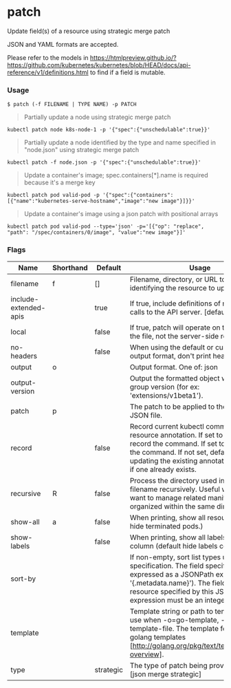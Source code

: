 # patch


Update field(s) of a resource using strategic merge patch

JSON and YAML formats are accepted.

Please refer to the models in https://htmlpreview.github.io/?https://github.com/kubernetes/kubernetes/blob/HEAD/docs/api-reference/v1/definitions.html to find if a field is mutable.

### Usage

`$ patch (-f FILENAME | TYPE NAME) -p PATCH`

> Partially update a node using strategic merge patch

```shell
kubectl patch node k8s-node-1 -p '{"spec":{"unschedulable":true}}'
```

> Partially update a node identified by the type and name specified in "node.json" using strategic merge patch

```shell
kubectl patch -f node.json -p '{"spec":{"unschedulable":true}}'
```

> Update a container's image; spec.containers[*].name is required because it's a merge key

```shell
kubectl patch pod valid-pod -p '{"spec":{"containers":[{"name":"kubernetes-serve-hostname","image":"new image"}]}}'
```

> Update a container's image using a json patch with positional arrays

```shell
kubectl patch pod valid-pod --type='json' -p='[{"op": "replace", "path": "/spec/containers/0/image", "value":"new image"}]'
```


### Flags

Name | Shorthand | Default | Usage
---- | --------- | ------- | ----- 
filename | f | [] | Filename, directory, or URL to files identifying the resource to update 
include-extended-apis |  | true | If true, include definitions of new APIs via calls to the API server. [default true] 
local |  | false | If true, patch will operate on the content of the file, not the server-side resource. 
no-headers |  | false | When using the default or custom-column output format, don't print headers. 
output | o |  | Output format. One of: json|yaml|wide|name|custom-columns=...|custom-columns-file=...|go-template=...|go-template-file=...|jsonpath=...|jsonpath-file=... See custom columns [http://kubernetes.io/docs/user-guide/kubectl-overview/#custom-columns], golang template [http://golang.org/pkg/text/template/#pkg-overview] and jsonpath template [http://kubernetes.io/docs/user-guide/jsonpath]. 
output-version |  |  | Output the formatted object with the given group version (for ex: 'extensions/v1beta1'). 
patch | p |  | The patch to be applied to the resource JSON file. 
record |  | false | Record current kubectl command in the resource annotation. If set to false, do not record the command. If set to true, record the command. If not set, default to updating the existing annotation value only if one already exists. 
recursive | R | false | Process the directory used in -f, --filename recursively. Useful when you want to manage related manifests organized within the same directory. 
show-all | a | false | When printing, show all resources (default hide terminated pods.) 
show-labels |  | false | When printing, show all labels as the last column (default hide labels column) 
sort-by |  |  | If non-empty, sort list types using this field specification.  The field specification is expressed as a JSONPath expression (e.g. '{.metadata.name}'). The field in the API resource specified by this JSONPath expression must be an integer or a string. 
template |  |  | Template string or path to template file to use when -o=go-template, -o=go-template-file. The template format is golang templates [http://golang.org/pkg/text/template/#pkg-overview]. 
type |  | strategic | The type of patch being provided; one of [json merge strategic] 


